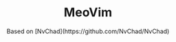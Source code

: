 <h1 align="center">MeoVim</h1> 

<div align="center">
  <p>Based on [NvChad](https://github.com/NvChad/NvChad)</p>
</div>

<div align="center">
	
